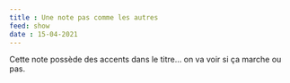 ```yaml
---
title : Une note pas comme les autres
feed: show
date : 15-04-2021
---
```


Cette note possède des accents dans le titre… on va voir si ça marche ou pas.